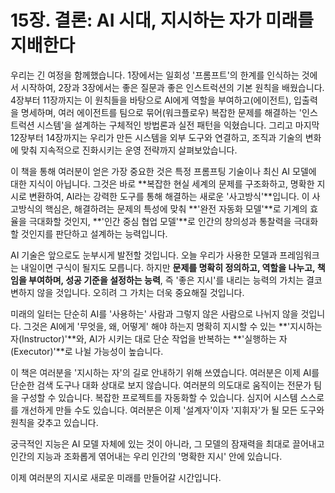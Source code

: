 # 15장. 결론: AI 시대, 지시하는 자가 미래를 지배한다

우리는 긴 여정을 함께했습니다. 1장에서는 일회성 '프롬프트'의 한계를 인식하는 것에서 시작하여, 2장과 3장에서는 좋은 질문과 좋은 인스트럭션의 기본 원칙을 배웠습니다. 4장부터 11장까지는 이 원칙들을 바탕으로 AI에게 역할을 부여하고(에이전트), 입출력을 명세하며, 여러 에이전트를 팀으로 묶어(워크플로우) 복잡한 문제를 해결하는 '인스트럭션 시스템'을 설계하는 구체적인 방법론과 실전 패턴을 익혔습니다. 그리고 마지막 12장부터 14장까지는 우리가 만든 시스템을 외부 도구와 연결하고, 조직과 기술의 변화에 맞춰 지속적으로 진화시키는 운영 전략까지 살펴보았습니다.

이 책을 통해 여러분이 얻은 가장 중요한 것은 특정 프롬프팅 기술이나 최신 AI 모델에 대한 지식이 아닙니다. 그것은 바로 **복잡한 현실 세계의 문제를 구조화하고, 명확한 지시로 변환하여, AI라는 강력한 도구를 통해 해결하는 새로운 '사고방식'**입니다.
이 사고방식의 핵심은, 해결하려는 문제의 특성에 맞춰 **'완전 자동화 모델'**로 기계의 효율을 극대화할 것인지, **'인간 중심 협업 모델'**로 인간의 창의성과 통찰력을 극대화할 것인지를 판단하고 설계하는 능력입니다.

AI 기술은 앞으로도 눈부시게 발전할 것입니다. 오늘 우리가 사용한 모델과 프레임워크는 내일이면 구식이 될지도 모릅니다. 하지만 **문제를 명확히 정의하고, 역할을 나누고, 책임을 부여하며, 성공 기준을 설정하는 능력**, 즉 '좋은 지시'를 내리는 능력의 가치는 결코 변하지 않을 것입니다. 오히려 그 가치는 더욱 중요해질 것입니다.

미래의 일터는 단순히 AI를 '사용하는' 사람과 그렇지 않은 사람으로 나뉘지 않을 것입니다. 그것은 AI에게 '무엇을, 왜, 어떻게' 해야 하는지 명확히 지시할 수 있는 **'지시하는 자(Instructor)'**와, AI가 시키는 대로 단순 작업을 반복하는 **'실행하는 자(Executor)'**로 나뉠 가능성이 높습니다.

이 책은 여러분을 '지시하는 자'의 길로 안내하기 위해 쓰였습니다. 여러분은 이제 AI를 단순한 검색 도구나 대화 상대로 보지 않습니다. 여러분의 의도대로 움직이는 전문가 팀을 구성할 수 있습니다. 복잡한 프로젝트를 자동화할 수 있습니다. 심지어 시스템 스스로를 개선하게 만들 수도 있습니다. 여러분은 이제 '설계자'이자 '지휘자'가 될 모든 도구와 원칙을 갖추고 있습니다.

궁극적인 지능은 AI 모델 자체에 있는 것이 아니라, 그 모델의 잠재력을 최대로 끌어내고 인간의 지능과 조화롭게 엮어내는 우리 인간의 '명확한 지시' 안에 있습니다.

이제 여러분의 지시로 새로운 미래를 만들어갈 시간입니다.